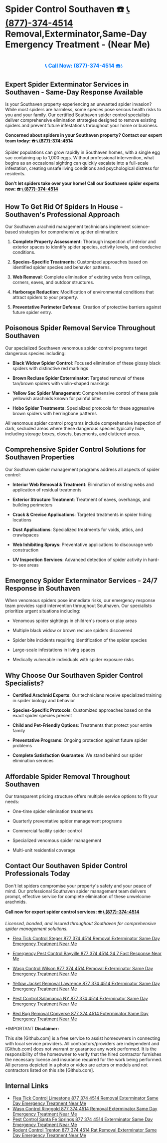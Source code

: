 # Spider Control Southaven ☎️ [📞 (877)-374-4514](https://pest-control-4514.netlify.app) Removal,Exterminator,Same-Day Emergency Treatment - (Near Me)
# 

<p align="center" style="font-size: 1.2em; font-weight: bold; margin: 20px 0;">
  <a href="https://pest-control-4514.netlify.app" target="_blank" style="color: #007BFF; text-decoration: none;">📞 Call Now: (877)-374-4514 ☎️💧</a>
</p>

## Expert Spider Exterminator Services in Southaven - Same-Day Response Available

Is your Southaven property experiencing an unwanted spider invasion? While most spiders are harmless, some species pose serious health risks to you and your family. Our certified Southaven spider control specialists deliver comprehensive elimination strategies designed to remove existing spiders and prevent future infestations throughout your home or business.

**Concerned about spiders in your Southaven property? Contact our expert team today: ☎️ [📞 (877)-374-4514](https://pest-control-4514.netlify.app)**

Spider populations can grow rapidly in Southaven homes, with a single egg sac containing up to 1,000 eggs. Without professional intervention, what begins as an occasional sighting can quickly escalate into a full-scale infestation, creating unsafe living conditions and psychological distress for residents.

**Don't let spiders take over your home! Call our Southaven spider experts now: ☎️ [📞 (877)-374-4514](https://pest-control-4514.netlify.app)**

## How To Get Rid Of Spiders In House - Southaven's Professional Approach

Our Southaven arachnid management technicians implement science-based strategies for comprehensive spider elimination:

1. **Complete Property Assessment**: Thorough inspection of interior and exterior spaces to identify spider species, activity levels, and conducive conditions.

2. **Species-Specific Treatments**: Customized approaches based on identified spider species and behavior patterns.

3. **Web Removal**: Complete elimination of existing webs from ceilings, corners, eaves, and outdoor structures.

4. **Harborage Reduction**: Modification of environmental conditions that attract spiders to your property.

5. **Preventative Perimeter Defense**: Creation of protective barriers against future spider entry.

## Poisonous Spider Removal Service Throughout Southaven

Our specialized Southaven venomous spider control programs target dangerous species including:

- **Black Widow Spider Control**: Focused elimination of these glossy black spiders with distinctive red markings

- **Brown Recluse Spider Exterminator**: Targeted removal of these tan/brown spiders with violin-shaped markings

- **Yellow Sac Spider Management**: Comprehensive control of these pale yellowish arachnids known for painful bites

- **Hobo Spider Treatments**: Specialized protocols for these aggressive brown spiders with herringbone patterns

All venomous spider control programs include comprehensive inspection of dark, secluded areas where these dangerous species typically hide, including storage boxes, closets, basements, and cluttered areas.

## Comprehensive Spider Control Solutions for Southaven Properties

Our Southaven spider management programs address all aspects of spider control:

- **Interior Web Removal & Treatment**: Elimination of existing webs and application of residual treatments

- **Exterior Structure Treatment**: Treatment of eaves, overhangs, and building perimeters

- **Crack & Crevice Applications**: Targeted treatments in spider hiding locations

- **Dust Applications**: Specialized treatments for voids, attics, and crawlspaces

- **Web Inhibiting Sprays**: Preventative applications to discourage web construction

- **UV Inspection Services**: Advanced detection of spider activity in hard-to-see areas

## Emergency Spider Exterminator Services - 24/7 Response in Southaven

When venomous spiders pose immediate risks, our emergency response team provides rapid intervention throughout Southaven. Our specialists prioritize urgent situations including:

- Venomous spider sightings in children's rooms or play areas

- Multiple black widow or brown recluse spiders discovered

- Spider bite incidents requiring identification of the spider species

- Large-scale infestations in living spaces

- Medically vulnerable individuals with spider exposure risks

## Why Choose Our Southaven Spider Control Specialists?

- **Certified Arachnid Experts**: Our technicians receive specialized training in spider biology and behavior

- **Species-Specific Protocols**: Customized approaches based on the exact spider species present

- **Child and Pet-Friendly Options**: Treatments that protect your entire family

- **Preventative Programs**: Ongoing protection against future spider problems

- **Complete Satisfaction Guarantee**: We stand behind our spider elimination services

## Affordable Spider Removal Throughout Southaven

Our transparent pricing structure offers multiple service options to fit your needs:

- One-time spider elimination treatments

- Quarterly preventative spider management programs

- Commercial facility spider control

- Specialized venomous spider management

- Multi-unit residential coverage

## Contact Our Southaven Spider Control Professionals Today

Don't let spiders compromise your property's safety and your peace of mind. Our professional Southaven spider management team delivers prompt, effective service for complete elimination of these unwelcome arachnids.

**Call now for expert spider control services: ☎️ [📞 (877)-374-4514](https://pest-control-4514.netlify.app)**

*Licensed, bonded, and insured throughout Southaven for comprehensive spider management solutions.*


- [Flea Tick Control Steger 877 374 4514 Removal Exterminator Same Day Emergency Treatment Near Me](https://github.com/allyoucaneatsushiin/pest-control/blob/main/Flea-Tick-Control-Steger-877-374-4514-Removal-Exterminator-Same-Day-Emergency-Treatment-Near-Me.md)
- [Emergency Pest Control Bayville 877 374 4514 24 7 Fast Response Near Me](https://github.com/allyoucaneatsushiin/pest-control/blob/main/Emergency-Pest-Control-Bayville-877-374-4514-24-7-Fast-Response-Near-Me.md)
- [Wasp Control Wilson 877 374 4514 Removal Exterminator Same Day Emergency Treatment Near Me](https://github.com/allyoucaneatsushiin/pest-control/blob/main/Wasp-Control-Wilson-877-374-4514-Removal-Exterminator-Same-Day-Emergency-Treatment-Near-Me.md)


- [Yellow Jacket Removal Lawrence 877 374 4514 Exterminator Same Day Emergency Treatment Near Me](https://github.com/allyoucaneatsushiin/pest-control/blob/main/Yellow-Jacket-Removal-Lawrence-877-374-4514-Exterminator-Same-Day-Emergency-Treatment-Near-Me.md)
- [Pest Control Salamanca NY 877 374 4514 Exterminator Same Day Emergency Treatment Near Me](https://github.com/allyoucaneatsushiin/pest-control/blob/main/Pest-Control-Salamanca-NY-877-374-4514-Exterminator-Same-Day-Emergency-Treatment-Near-Me.md)
- [Bed Bug Removal Converse 877 374 4514 Exterminator Same Day Emergency Treatment Near Me](https://github.com/allyoucaneatsushiin/pest-control/blob/main/Bed-Bug-Removal-Converse-877-374-4514-Exterminator-Same-Day-Emergency-Treatment-Near-Me.md)


*IMPORTANT **Disclaimer:**  

This site [Github.com] is a free service to assist homeowners in connecting with local service providers. All contractors/providers are independent and [Github.com] does not warrant or guarantee any work performed. It is the responsibility of the homeowner to verify that the hired contractor furnishes the necessary license and insurance required for the work being performed. All persons depicted in a photo or video are actors or models and not contractors listed on this site [Github.com].


## Internal Links
- [Flea Tick Control Limestone 877 374 4514 Removal Exterminator Same Day Emergency Treatment Near Me](https://github.com/allyoucaneatsushiin/pest-control/blob/main/Flea-Tick-Control-Limestone-877-374-4514-Removal-Exterminator-Same-Day-Emergency-Treatment-Near-Me.md)
- [Wasp Control Ringgold 877 374 4514 Removal Exterminator Same Day Emergency Treatment Near Me](https://github.com/allyoucaneatsushiin/pest-control/blob/main/Wasp-Control-Ringgold-877-374-4514-Removal-Exterminator-Same-Day-Emergency-Treatment-Near-Me.md)
- [Pest Control Santa Fe Springs 877 374 4514 Exterminator Same Day Emergency Treatment Near Me](https://github.com/allyoucaneatsushiin/pest-control/blob/main/Pest-Control-Santa-Fe-Springs-877-374-4514-Exterminator-Same-Day-Emergency-Treatment-Near-Me.md)
- [Rodent Control Trenton 877 374 4514 Rat Removal Exterminator Same Day Emergency Treatment Near Me](https://github.com/allyoucaneatsushiin/pest-control/blob/main/Rodent-Control-Trenton-877-374-4514-Rat-Removal-Exterminator-Same-Day-Emergency-Treatment-Near-Me.md)
